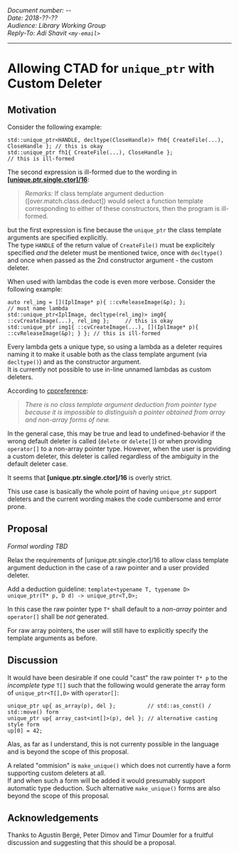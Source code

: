 *Document number: --   
Date: 2018-??-??    
Audience: Library Working Group   
Reply-To: Adi Shavit `<my-email>`*  

---

# Allowing CTAD for `unique_ptr` with Custom Deleter

## Motivation

Consider the following example:
```
std::unique_ptr<HANDLE, decltype(CloseHandle)> fh0{ CreateFile(...), CloseHandle }; // this is okay
std::unique_ptr fh1{ CreateFile(...), CloseHandle };                                // this is ill-formed
```

The second expression is ill-formed due to the wording in [**[unique.ptr.single.ctor]/16**](http://eel.is/c++draft/unique.ptr#single.ctor-16):  

> *Remarks:* If class template argument deduction ([over.match.class.deduct]) would select a function template corresponding to either of these constructors, then the program is ill-formed.

but the first expression is fine because the `unique_ptr` the class template arguments are specified explicitly.  
The type `HANDLE` of the return value of `CreateFile()` must be explicitely specified *and* the deleter must be mentioned twice, once with `decltype()` and once when passed as the 2nd constructor argument - the custom deleter.     

When used with lambdas the code is even more verbose. Consider the following example:  

```
auto rel_img = [](IplImage* p){ ::cvReleaseImage(&p); };                                // must name lambda
std::unique_ptr<IplImage, decltype(rel_img)> img0{ ::cvCreateImage(...), rel_img };     // this is okay  
std::unique_ptr img1{ ::cvCreateImage(...), [](IplImage* p){ ::cvReleaseImage(&p); } }; // this is ill-formed  
```
Every lambda gets a unique type, so using a lambda as a deleter requires naming it to make it usable both as the class template argument (via `decltype()`) and as the constructor argument.  
It is currently not possible to use in-line unnamed lambdas as custom deleters.  

According to [cppreference](http://en.cppreference.com/w/cpp/memory/unique_ptr/unique_ptr):

> _There is no class template argument deduction from pointer type because it is impossible to distinguish a pointer obtained from array and non-array forms of new._

In the general case, this may be true and lead to undefined-behavior if the wrong default deleter is called (`delete` or `delete[]`) or when providing `operator[]` to a non-array pointer type. However, when the user is providing a custom deleter, this deleter is called regardless of the ambiguity in the default deleter case.    

It seems that **[unique.ptr.single.ctor]/16** is overly strict.

This use case is basically the whole point of having `unique_ptr` support deleters and the current wording makes the code cumbersome and error prone.

## Proposal

*Formal wording TBD*

Relax the requirements of [unique.ptr.single.ctor]/16 to allow class template argument deduction in the case of a raw pointer and a user provided deleter.  

Add a deduction guideline: `template<typename T, typename D> unique_ptr(T* p, D d) -> unique_ptr<T,D>;`

In this case the raw pointer type `T*` shall default to a *non-array* pointer and `operator[]` shall be *not* generated.

For raw array pointers, the user will still have to explicitly specify the template arguments as before.

## Discussion

It would have been desirable if one could "cast" the raw pointer `T* p` to the *incomplete type* `T[]` such that the following would generate the array form of `unique_ptr<T[],D>` with `operator[]`:

```
unique_ptr up{ as_array(p), del };          // std::as_const() / std::move() form 
unique_ptr up{ array_cast<int[]>(p), del }; // alternative casting style form
up[0] = 42;
```
Alas, as far as I understand, this is not currenty possible in the language and is beyond the scope of this proposal.

A related "ommision" is `make_unique()` which does not currently have a form supporting custom deleters at all.    
If and when such a form will be added it would presumably support automatic type deduction. Such alternative `make_unique()` forms are also beyond the scope of this proposal.   


## Acknowledgements

Thanks to Agustín Bergé, Peter Dimov and Timur Doumler for a fruitful discussion and suggesting that this should be a proposal.

